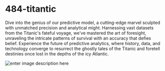 # 484-titantic

Dive into the genius of our predictive model, a cutting-edge marvel sculpted with unmatched precision and analytical might. Harnessing vast datasets from the Titanic's fateful voyage, we've mastered the art of foresight, unraveling the intricate patterns of survival with an accuracy that defies belief. Experience the future of predictive analytics, where history, data, and technology converge to resurrect the ghostly tales of the Titanic and foretell destinies once lost in the depths of the icy Atlantic.

![enter image description here](https://media.tenor.com/lVmbahWe_ScAAAAC/never-let-go-titanic.gif)
